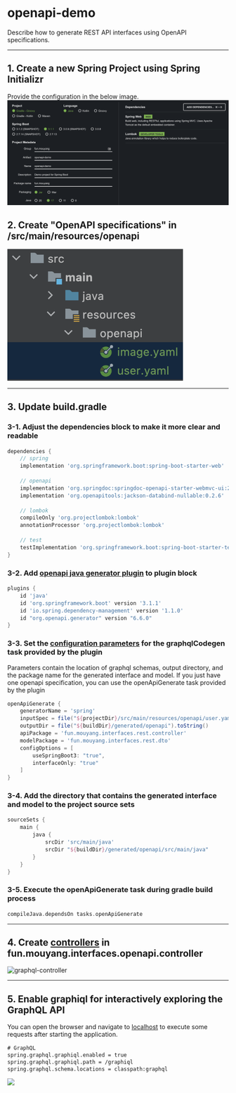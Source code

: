 # openapi-demo
Describe how to generate REST API interfaces using OpenAPI specifications.

---

## 1. Create a new Spring Project using Spring Initializr
Provide the configuration in the below image.
<img src="images/spring-initializr-config.png">

## 2. Create "OpenAPI specifications" in /src/main/resources/openapi
<img src="images/openapi-specifications.png" width=400 alt="openapi-specifications">

---
## 3. Update build.gradle
### 3-1. Adjust the dependencies block to make it more clear and readable
```groovy
dependencies {
    // spring
    implementation 'org.springframework.boot:spring-boot-starter-web'

    // openapi
    implementation 'org.springdoc:springdoc-openapi-starter-webmvc-ui:2.1.0'
    implementation 'org.openapitools:jackson-databind-nullable:0.2.6'

    // lombok
    compileOnly 'org.projectlombok:lombok'
    annotationProcessor 'org.projectlombok:lombok'

    // test
    testImplementation 'org.springframework.boot:spring-boot-starter-test'
}
```

### 3-2. Add [openapi java generator plugin](https://openapi-generator.tech/) to plugin block
```groovy
plugins {
    id 'java'
    id 'org.springframework.boot' version '3.1.1'
    id 'io.spring.dependency-management' version '1.1.0'
    id "org.openapi.generator" version "6.6.0"
}
```

### 3-3. Set the [configuration parameters]() for the graphqlCodegen task provided by the plugin
Parameters contain the location of graphql schemas, output directory, and the package name for the generated interface and model.
If you just have one openapi specification, you can use the openApiGenerate task provided by the plugin
```groovy
openApiGenerate {
	generatorName = 'spring'
	inputSpec = file("${projectDir}/src/main/resources/openapi/user.yaml").toString()
	outputDir = file("${buildDir}/generated/openapi").toString()
	apiPackage = 'fun.mouyang.interfaces.rest.controller'
	modelPackage = 'fun.mouyang.interfaces.rest.dto'
	configOptions = [
		useSpringBoot3: "true",
		interfaceOnly: "true"
	]
}
```

### 3-4. Add the directory that contains the generated interface and model to the project source sets
```groovy
sourceSets {
    main {
        java {
            srcDir 'src/main/java'
            srcDir "${buildDir}/generated/openapi/src/main/java"
        }
    }
}
```

### 3-5. Execute the openApiGenerate task during gradle build process
```groovy
compileJava.dependsOn tasks.openApiGenerate
```

---

## 4. Create [controllers](src/main/java/fun/mouyang/interfaces/graphql/controller) in fun.mouyang.interfaces.openapi.controller
<img src="images/graphql-controller.png" width=400 alt="graphql-controller">

---

## 5. Enable graphiql for interactively exploring the GraphQL API
You can open the browser and navigate to [localhost](http://localhost:8080/graphiql?path=/graphql) to execute some requests after starting the application.
```properties
# GraphQL
spring.graphql.graphiql.enabled = true
spring.graphql.graphiql.path = /graphiql
spring.graphql.schema.locations = classpath:graphql
```
<img src="images/graphiql.png">